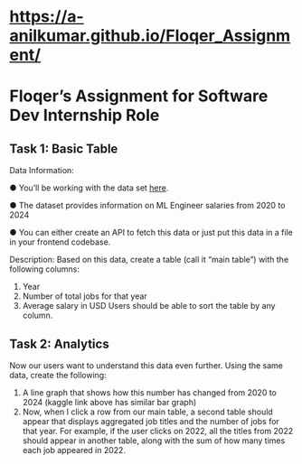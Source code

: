 # https://a-anilkumar.github.io/Floqer_Assignment/


# Floqer’s Assignment for Software Dev Internship Role
## Task 1: Basic Table
Data Information:

● You’ll be working with the data set [here](https://www.kaggle.com/datasets/chopper53/machine-learning-engineer-salary-in-2024).

● The dataset provides information on ML Engineer salaries from 2020 to 2024

● You can either create an API to fetch this data or just put this data in a file in your frontend codebase.

Description:
Based on this data, create a table (call it “main table”) with the following columns:
1. Year
2. Number of total jobs for that year
3. Average salary in USD
Users should be able to sort the table by any column.

## Task 2: Analytics
Now our users want to understand this data even further. Using the same data, create the following:
1. A line graph that shows how this number has changed from 2020 to 2024 (kaggle link above has similar bar graph)
2. Now, when I click a row from our main table, a second table should appear that displays
aggregated job titles and the number of jobs for that year. For example, if the user clicks on
2022, all the titles from 2022 should appear in another table, along with the sum of how many
times each job appeared in 2022.

